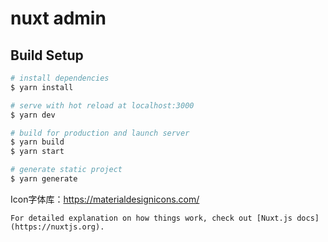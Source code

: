 # nuxt admin

## Build Setup

``` bash
# install dependencies
$ yarn install

# serve with hot reload at localhost:3000
$ yarn dev

# build for production and launch server
$ yarn build
$ yarn start

# generate static project
$ yarn generate
```

Icon字体库：https://materialdesignicons.com/
```
For detailed explanation on how things work, check out [Nuxt.js docs](https://nuxtjs.org).

